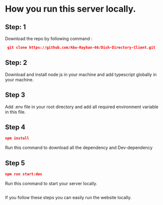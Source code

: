 # How you run this server locally.

## Step: 1 
Download the repo by following command :
```json
 git clone https://github.com/Abu-Rayhan-66/Dish-Directory-Client.git
 ```

## Step: 2
Download and install node js in your machine and add typescript globally in your machine.

## Step 3
Add .env file in your root directory and add all required environment variable in this file.

## Step 4
```json
npm install
```
Run this command to download all the dependency and Dev-dependency

## Step 5
```json 
npm run start:dev
``` 
Run this command to start your server locally.

##
If you follow these steps you can easily run the website locally.  
